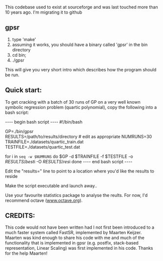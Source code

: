 
This codebase used to exist at sourceforge and was last touched more than 10 years ago. I'm migrating it to github

gpsr 
-----------

1) type 'make'
2) assuming it works, you should have a binary called 'gpsr' in the bin directory
3) cd bin;
4) ./gpsr

This will give you very short intro which describes how the program should be run.

Quick start:
------------

To get cracking with a batch of 30 runs of GP on a very well known symbolic regression problem
(quartic polynomial), copy the following into a bash script:

---- begin bash script ----
#!/bin/bash

GP=./bin/gpsr				
RESULTS=/path/to/results/directory	# edit as appropriate
NUMRUNS=30
TRAINFILE=./datasets/quartic_train.dat
TESTFILE=./datasets/quartic_test.dat

for i in `seq -w $NUMRUNS`
do
        $GP -d $TRAINFILE -f $TESTFILE -o $RESULTS/best$i -O $RESULTS/res$i
done
---- end bash script ----

Edit the "results=" line to point to a location where you'd like the results to reside

Make the script executable and launch away..

Use your favourite statistics package to analyse the reults. For now, I'd recommend octave (www.octave.org).


CREDITS:
-------
This code would not have been written had I not first been introduced to a much faster system called
FastSR, implemented by Maarten Keijzer. Maarten was kind enough to share his code with me and much of
the functionality that is implemented in gpsr (e.g. postfix, stack-based representation, Linear Scaling)
was first implemented in his code. Thanks for the help Maarten!

